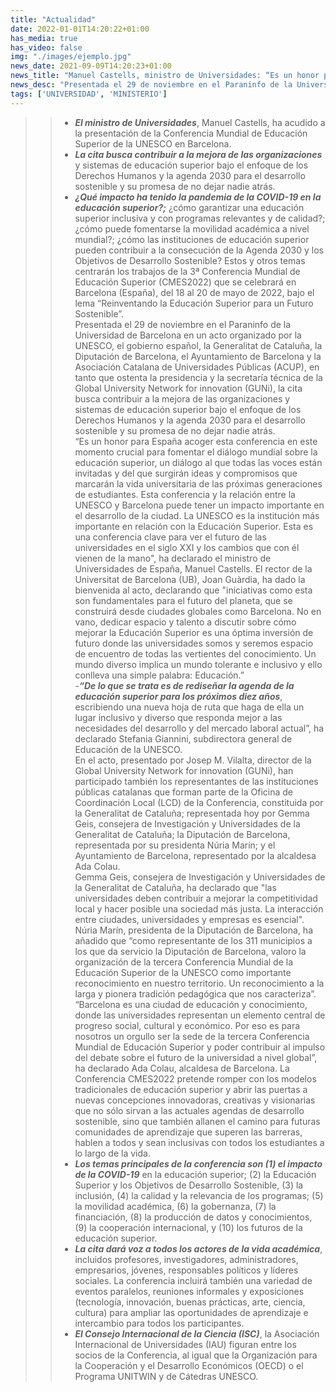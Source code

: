 ```yaml
---
title: "Actualidad"   
date: 2022-01-01T14:20:22+01:00
has_media: true
has_video: false
img: "./images/ejemplo.jpg"
news_date: 2021-09-09T14:20:23+01:00
news_title: "Manuel Castells, ministro de Universidades: “Es un honor para España acoger la Conferencia Mundial de Educación Superior de la UNESCO”."
news_desc: "Presentada el 29 de noviembre en el Paraninfo de la Universidad de Barcelona en un acto organizado por la UNESCO, el gobierno español, la Generalitat de Cataluña, la Diputación de Barcelona, el Ayuntamiento de Barcelona y la Asociación Catalana de Universidades Públicas (ACUP), en tanto que ostenta la presidencia y la secretaría técnica de la Global University Network for innovation (GUNi), la cita busca contribuir a la mejora de las organizaciones y sistemas de educación superior bajo el enfoque de ..."
tags: ['UNIVERSIDAD', 'MINISTERIO']
---
```

>>- ***El ministro de Universidades***, Manuel Castells, ha acudido a la presentación de la Conferencia Mundial de Educación Superior de la UNESCO en Barcelona.  
>>- ***La cita busca contribuir a la mejora de las organizaciones*** y sistemas de educación superior bajo el enfoque de los Derechos Humanos y la agenda 2030 para el desarrollo sostenible y su promesa de no dejar nadie atrás.  
>>- ***¿Qué impacto ha tenido la pandemia de la COVID-19 en la educación superior?;*** ¿cómo garantizar una educación superior inclusiva y con programas relevantes y de calidad?; ¿cómo puede fomentarse la movilidad académica a nivel mundial?; ¿cómo las instituciones de educación superior pueden contribuir a la consecución de la Agenda 2030 y los Objetivos de Desarrollo Sostenible? Estos y otros temas centrarán los trabajos de la 3ª Conferencia Mundial de Educación Superior (CMES2022) que se celebrará en Barcelona (España), del 18 al 20 de mayo de 2022, bajo el lema “Reinventando la Educación Superior para un Futuro Sostenible”.  
Presentada el 29 de noviembre en el Paraninfo de la Universidad de Barcelona en un acto organizado por la UNESCO, el gobierno español, la Generalitat de Cataluña, la Diputación de Barcelona, el Ayuntamiento de Barcelona y la Asociación Catalana de Universidades Públicas (ACUP), en tanto que ostenta la presidencia y la secretaría técnica de la Global University Network for innovation (GUNi), la cita busca contribuir a la mejora de las organizaciones y sistemas de educación superior bajo el enfoque de los Derechos Humanos y la agenda 2030 para el desarrollo sostenible y su promesa de no dejar nadie atrás.  
“Es un honor para España acoger esta conferencia en este momento crucial para fomentar el diálogo mundial sobre la educación superior, un diálogo al que todas las voces están invitadas y del que surgirán ideas y compromisos que marcarán la vida universitaria de las próximas generaciones de estudiantes. Esta conferencia y la relación entre la UNESCO y Barcelona puede tener un impacto importante en el desarrollo de la ciudad. La UNESCO es la institución más importante en relación con la Educación Superior. Esta es una conferencia clave para ver el futuro de las universidades en el siglo XXI y los cambios que con él vienen de la mano", ha declarado el ministro de Universidades de España, Manuel Castells.
El rector de la Universitat de Barcelona (UB), Joan Guàrdia, ha dado la bienvenida al acto, declarando que "iniciativas como esta son fundamentales para el futuro del planeta, que se construirá desde ciudades globales como Barcelona. No en vano, dedicar espacio y talento a discutir sobre cómo mejorar la Educación Superior es una óptima inversión de futuro donde las universidades somos y seremos espacio de encuentro de todas las vertientes del conocimiento. Un mundo diverso implica un mundo tolerante e inclusivo y ello conlleva una simple palabra: Educación.”  
>>-***“De lo que se trata es de rediseñar la agenda de la educación superior para los próximos diez años***, escribiendo una nueva hoja de ruta que haga de ella un lugar inclusivo y diverso que responda mejor a las necesidades del desarrollo y del mercado laboral actual”, ha declarado Stefania Giannini, subdirectora general de Educación de la UNESCO.  
En el acto, presentado por Josep M. Vilalta, director de la Global University Network for innovation (GUNi), han participado también los representantes de las instituciones públicas catalanas que forman parte de la Oficina de Coordinación Local (LCD) de la Conferencia, constituida por la Generalitat de Cataluña; representada hoy por Gemma Geis, consejera de Investigación y Universidades de la Generalitat de Cataluña; la Diputación de Barcelona, representada por su presidenta Núria Marín; y el Ayuntamiento de Barcelona, representado por la alcaldesa Ada Colau.  
Gemma Geis, consejera de Investigación y Universidades de la Generalitat de Cataluña, ha declarado que "las universidades deben contribuir a mejorar la competitividad local y hacer posible una sociedad más justa. La interacción entre ciudades, universidades y empresas es esencial". Núria Marín, presidenta de la Diputación de Barcelona, ha añadido que “como representante de los 311 municipios a los que da servicio la Diputación de Barcelona, valoro la organización de la tercera Conferencia Mundial de la Educación Superior de la UNESCO como importante reconocimiento en nuestro territorio. Un reconocimiento a la larga y pionera tradición pedagógica que nos caracteriza”. “Barcelona es una ciudad de educación y conocimiento, donde las universidades representan un elemento central de progreso social, cultural y económico. Por eso es para nosotros un orgullo ser la sede de la tercera Conferencia Mundial de Educación Superior y poder contribuir al impulso del debate sobre el futuro de la universidad a nivel global”, ha declarado Ada Colau, alcaldesa de Barcelona.
La Conferencia CMES2022 pretende romper con los modelos tradicionales de educación superior y abrir las puertas a nuevas concepciones innovadoras, creativas y visionarias que no sólo sirvan a las actuales agendas de desarrollo sostenible, sino que también allanen el camino para futuras comunidades de aprendizaje que superen las barreras, hablen a todos y sean inclusivas con todos los estudiantes a lo largo de la vida.
>>- ***Los temas principales de la conferencia son (1) el impacto de la COVID-19*** en la educación superior; (2) la Educación Superior y los Objetivos de Desarrollo Sostenible, (3) la inclusión, (4) la calidad y la relevancia de los programas; (5) la movilidad académica, (6) la gobernanza, (7) la financiación, (8) la producción de datos y conocimientos, (9) la cooperación internacional, y (10) los futuros de la educación superior.
>>- ***La cita dará voz a todos los actores de la vida académica***, incluidos profesores, investigadores, administradores, empresarios, jóvenes, responsables políticos y líderes sociales. La conferencia incluirá también una variedad de eventos paralelos, reuniones informales y exposiciones (tecnología, innovación, buenas prácticas, arte, ciencia, cultura) para ampliar las oportunidades de aprendizaje e intercambio para todos los participantes.
>>- ***El Consejo Internacional de la Ciencia (ISC)***, la Asociación Internacional de Universidades (IAU) figuran entre los socios de la Conferencia, al igual que la Organización para la Cooperación y el Desarrollo Económicos (OECD) o el Programa UNITWIN y de Cátedras UNESCO.